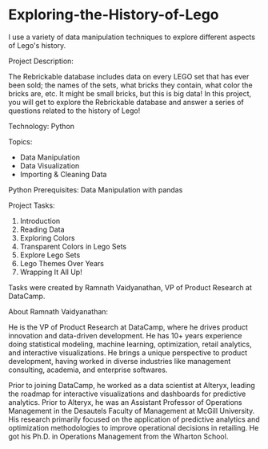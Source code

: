 # Exploring-the-History-of-Lego
I use a variety of data manipulation techniques to explore different aspects of Lego's history.

Project Description: 

The Rebrickable database includes data on every LEGO set that has ever been sold; the names of the sets, what bricks they contain, what color the bricks are, etc. It might be small bricks, but this is big data! In this project, you will get to explore the Rebrickable database and answer a series of questions related to the history of Lego!

Technology: Python

Topics:
- Data Manipulation
- Data Visualization
- Importing & Cleaning Data

Python Prerequisites: Data Manipulation with pandas

Project Tasks:
1. Introduction
2. Reading Data
3. Exploring Colors
4. Transparent Colors in Lego Sets
5. Explore Lego Sets
6. Lego Themes Over Years
7. Wrapping It All Up!

Tasks were created by Ramnath Vaidyanathan, VP of Product Research at DataCamp.

About Ramnath Vaidyanathan:

He is the VP of Product Research at DataCamp, where he drives product innovation and data-driven development. He has 10+ years experience doing statistical modeling, machine learning, optimization, retail analytics, and interactive visualizations. He brings a unique perspective to product development, having worked in diverse industries like management consulting, academia, and enterprise softwares.

Prior to joining DataCamp, he worked as a data scientist at Alteryx, leading the roadmap for interactive visualizations and dashboards for predictive analytics. Prior to Alteryx, he was an Assistant Professor of Operations Management in the Desautels Faculty of Management at McGill University. His research primarily focused on the application of predictive analytics and optimization methodologies to improve operational decisions in retailing. He got his Ph.D. in Operations Management from the Wharton School.
